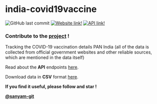 # india-covid19vaccine
![GitHub last commit](https://img.shields.io/github/last-commit/india-covid19vaccine/india-covid19vaccine.github.io)
[![Website link!](https://img.shields.io/badge/website-link-1abc9c.svg)](https://india-covid19vaccine.github.io)
[![API link!](https://img.shields.io/badge/API-link-1abc9c.svg)](https://india-covid19vaccine.github.io/api)

### Contribute to the [project](https://github.com/india-covid19vaccine/india-covid19vaccine.github.io) !

Tracking the COVID-19 vaccination details PAN India (all of the data is collected from official government websites and other reliable sources, which are mentioned in the data itself)

Read about the **API** endpoints [here](https://india-covid19vaccine.github.io/api/).

Download data in **CSV** format [here](https://india-covid19vaccine.github.io/csv/).

**If you find it useful, please follow and star !**

**[@sanyam-git](https://github.com/sanyam-git)**